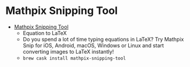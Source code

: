 # Mathpix Snipping Tool
- [Mathpix Snipping Tool](https://mathpix.com/)
  -  Equation to LaTeX
  - Do you spend a lot of time typing equations in LaTeX? Try Mathpix Snip for iOS, Android, macOS, Windows or Linux and start converting images to LaTeX instantly!
  - `brew cask install mathpix-snipping-tool`

